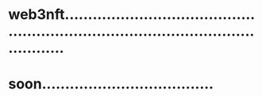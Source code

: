 # web3nft..........................................................................................................
# soon.....................................
